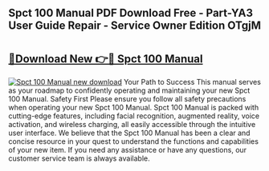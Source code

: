 ## Spct 100 Manual PDF Download Free - Part-YA3 User Guide Repair - Service Owner Edition OTgjM

# <h2><a href="http://bc69060.oget.top/?id=Spct+100+Manual">🔗Download New 👉🔴 Spct 100 Manual</a></h2>

[![Spct 100 Manual new download](https://i.imgur.com/5g1atiW.png)](http://bc69060.oget.top/?id=Spct+100+Manual)
Your Path to Success This manual serves as your roadmap to confidently operating and maintaining your new Spct 100 Manual. Safety First Please ensure you follow all safety precautions when operating your new Spct 100 Manual. Spct 100 Manual is packed with cutting-edge features, including facial recognition, augmented reality, voice activation, and wireless charging, all easily accessible through the intuitive user interface. We believe that the Spct 100 Manual has been a clear and concise resource in your quest to understand the functions and capabilities of your new item. If you need any assistance or have any questions, our customer service team is always available.
